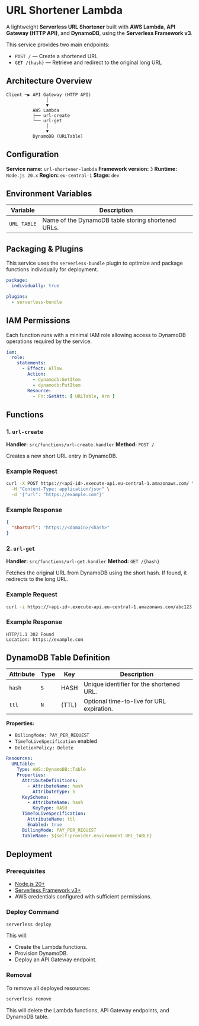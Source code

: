 # URL Shortener Lambda

A lightweight **Serverless URL Shortener** built with **AWS Lambda**, **API Gateway (HTTP API)**, and **DynamoDB**, using the **Serverless Framework v3**.

This service provides two main endpoints:

* `POST /` — Create a shortened URL
* `GET /{hash}` — Retrieve and redirect to the original long URL

## Architecture Overview

```
Client ─▶ API Gateway (HTTP API)
               │
               ▼
          AWS Lambda
          ├── url-create
          └── url-get
               │
               ▼
          DynamoDB (URLTable)
```

## Configuration

**Service name:** `url-shortener-lambda`
**Framework version:** `3`
**Runtime:** `Node.js 20.x`
**Region:** `eu-central-1`
**Stage:** `dev`

## Environment Variables

| Variable    | Description                                        |
| ----------- | -------------------------------------------------- |
| `URL_TABLE` | Name of the DynamoDB table storing shortened URLs. |

## Packaging & Plugins

This service uses the `serverless-bundle` plugin to optimize and package functions individually for deployment.

```yaml
package:
  individually: true

plugins:
  - serverless-bundle
```

## IAM Permissions

Each function runs with a minimal IAM role allowing access to DynamoDB operations required by the service.

```yaml
iam:
  role:
    statements:
      - Effect: Allow
        Action:
          - dynamodb:GetItem
          - dynamodb:PutItem
        Resource:
          - Fn::GetAtt: [ URLTable, Arn ]
```

## Functions

### 1. `url-create`

**Handler:** `src/functions/url-create.handler`
**Method:** `POST /`

Creates a new short URL entry in DynamoDB.

### Example Request

```bash
curl -X POST https://<api-id>.execute-api.eu-central-1.amazonaws.com/ \
  -H "Content-Type: application/json" \
  -d '{"url": "https://example.com"}'
```

### Example Response

```json
{
  "shortUrl": "https://<domain>/<hash>"
}
```

### 2. `url-get`

**Handler:** `src/functions/url-get.handler`
**Method:** `GET /{hash}`

Fetches the original URL from DynamoDB using the short hash.
If found, it redirects to the long URL.

### Example Request

```bash
curl -i https://<api-id>.execute-api.eu-central-1.amazonaws.com/abc123
```

### Example Response

```
HTTP/1.1 302 Found
Location: https://example.com
```

## DynamoDB Table Definition

| Attribute | Type | Key   | Description                               |
| --------- | ---- | ----- | ----------------------------------------- |
| `hash`    | `S`  | HASH  | Unique identifier for the shortened URL.  |
| `ttl`     | `N`  | (TTL) | Optional time-to-live for URL expiration. |

**Properties:**

* `BillingMode: PAY_PER_REQUEST`
* `TimeToLiveSpecification` enabled
* `DeletionPolicy: Delete`

```yaml
Resources:
  URLTable:
    Type: AWS::DynamoDB::Table
    Properties:
      AttributeDefinitions:
        - AttributeName: hash
          AttributeType: S
      KeySchema:
        - AttributeName: hash
          KeyType: HASH
      TimeToLiveSpecification:
        AttributeName: ttl
        Enabled: true
      BillingMode: PAY_PER_REQUEST
      TableName: ${self:provider.environment.URL_TABLE}
```

## Deployment

### Prerequisites

* [Node.js 20+](https://nodejs.org/)
* [Serverless Framework v3+](https://www.serverless.com/framework/docs/getting-started)
* AWS credentials configured with sufficient permissions.

### Deploy Command

```bash
serverless deploy
```

This will:

* Create the Lambda functions.
* Provision DynamoDB.
* Deploy an API Gateway endpoint.

### Removal

To remove all deployed resources:

```bash
serverless remove
```

This will delete the Lambda functions, API Gateway endpoints, and DynamoDB table.
